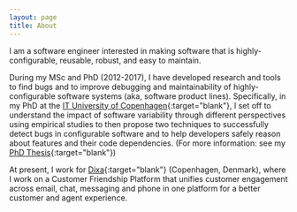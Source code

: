 ```yaml
---
layout: page
title: About
---
```

<p class="message">
I am a software engineer interested in making software that is highly-configurable, reusable, robust, and easy to maintain.
</p>

During my MSc and PhD (2012-2017), I have developed research and tools to find bugs and to improve debugging and maintainability of highly-configurable software systems (aka, software product lines). Specifically, in my PhD at the [IT University of Copenhagen](https://en.itu.dk/){:target="blank"}, I set off to understand the impact of software variability through different perspectives using empirical studies to then propose two techniques to successfully detect bugs in configurable software and to help developers safely reason about features and their code dependencies. (For more information: see my [PhD Thesis](public/resources/phd-thesis_jean-melo.pdf){:target="blank"})

At present, I work for [Dixa](https://www.dixa.com){:target="blank"} (Copenhagen, Denmark), where I work on a Customer Friendship Platform that unifies customer engagement across email, chat, messaging and phone in one platform for a better customer and agent experience.
